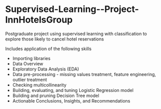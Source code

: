 # Supervised-Learning--Project-InnHotelsGroup
Postgraduate project using supervised learning with classification to explore those likely to cancel hotel reservations

Includes application of the following skills 
- Importing libraries
- Data Overview
- Exploratory Data Analysis (EDA)
- Data pre-processing - missing values treatment, feature engineering, outlier treatment
- Checking multicollinearity
- Building, evaluating, and tuning Logistic Regression model
- Building and pruning Decision Tree model
- Actionable Conclusions, Insights, and Recommendations
